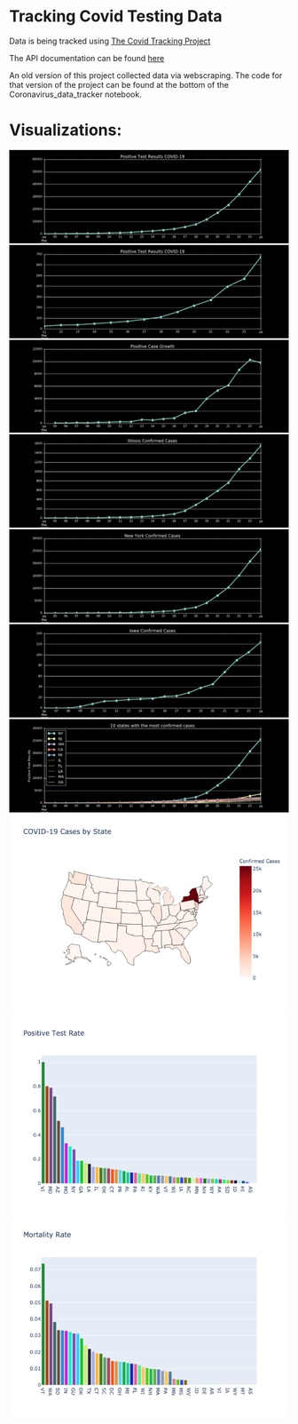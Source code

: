 # Tracking Covid Testing Data
Data is being tracked using [The Covid Tracking Project](https://covidtracking.com/)

The API documentation can be found [here](https://covidtracking.com/api/)

An old version of this project collected data via webscraping. The code for that version of the project can be found at the bottom of the Coronavirus_data_tracker notebook.

# Visualizations:

![](images/positive_tests.png)
![](images/deaths.png)
![](images/positive_case_growth.png)
![](images/illinois_cases.png)
![](images/ny_cases.png)
![](images/ia_cases.png)
![](images/top_ten_states.png)
![](images/positive_cases_map.png)
![](images/positive_test_rate.png)
![](images/mortality_rate.png)